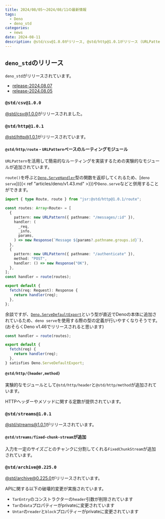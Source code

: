 ```yaml
---
title: 2024/08/05〜2024/08/11の最新情報
tags:
  - Deno
  - deno_std
categories:
  - news
date: 2024-08-11
description: @std/csv@1.0.0がリリース, @std/http@1.0.1がリリース (URLPatternベースのルーティングモジュールの追加など)
---
```


## `deno_std`のリリース

`deno_std`がリリースされています。

- [release-2024.08.07](https://github.com/denoland/std/releases/tag/release-2024.08.07)
- [release-2024.08.05](https://github.com/denoland/std/releases/tag/release-2024.08.05)

### `@std/csv@1.0.0`

[@std/csv@1.0.0](https://jsr.io/@std/csv@1.0.0)がリリースされました。

### `@std/http@1.0.1`

[@std/http@1.0.1](https://jsr.io/@std/http@1.0.1)がリリースされています。

#### `@std/http/route` - `URLPattern`ベースのルーティングモジュール

`URLPattern`を活用して簡易的なルーティングを実装するための実験的なモジュールが追加されています。

`route()`を呼ぶと[`Deno.ServeHandler`](https://github.com/denoland/deno/blob/v1.45.5/cli/tsc/dts/lib.deno.ns.d.ts#L6254-L6257)型の関数を返却してくれるため、[`deno serve`]({{< ref "articles/deno/v1.43.md" >}})や`Deno.serve`などと併用することができます。

```typescript
import { type Route, route } from "jsr:@std/http@1.0.1/route";

const routes: Array<Route> = [
  {
    pattern: new URLPattern({ pathname: "/messages/:id" }),
    handler: (
      _req,
      _info,
      params,
    ) => new Response(`Message ${params?.pathname.groups.id}`),
  },
  {
    pattern: new URLPattern({ pathname: "/authenticate" }),
    method: "POST",
    handler: () => new Response("OK"),
  },
];
const handler = route(routes);

export default {
  fetch(req: Request): Response {
    return handler(req);
  },
};
```

余談ですが、[`Deno.ServeDefaultExport`](https://github.com/denoland/deno/pull/24879)という型が直近でDenoの本体に追加されているため、`deno serve`を使用する際の型の定義が行いやすくなりそうです。(おそらくDeno v1.46でリリースされると思います)

```typescript
const handler = route(routes);

export default {
  fetch(req) {
    return handler(req);
  },
} satisfies Deno.ServeDefaultExport;
```

#### `@std/http/{header,method}`

実験的なモジュールとして`@std/http/header`と`@std/http/method`が追加されています。

HTTPヘッダーやメソッドに関する定数が提供されています。

### `@std/streams@1.0.1`

[@std/streams@1.0.1](https://jsr.io/@std/streams@1.0.1)がリリースされています。

#### `@std/streams/fixed-chunk-stream`が追加

入力を一定のサイズごとのチャンクに分割してくれる`FixedChunkStream`が追加されています。

### `@std/archive@0.225.0`

[@std/archive@0.225.0](https://jsr.io/@std/archive@0.225.0)がリリースされています。

APIに関する以下の破壊的変更が実施されています。

- `TarEntry`のコンストラクターの`header`引数が削除されています
- `Tar`の`data`プロパティーがprivateに変更されています
- `Untar`の`reader`と`block`プロパティーがprivateに変更されています

